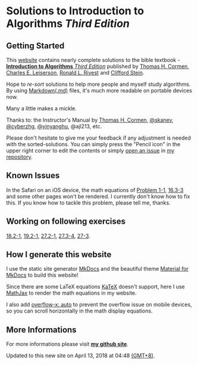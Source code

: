 # Solutions to **Introduction to Algorithms** *Third Edition*

## Getting Started

This [website](https://walkccc.github.io/CLRS/) contains nearly complete solutions to the bible textbook - [**Introduction to Algorithms** *Third Edition*](https://mitpress.mit.edu/books/introduction-algorithms-third-edition) published by [Thomas H. Cormen](https://mitpress.mit.edu/contributors/thomas-h-cormen), [Charles E. Leiserson](https://mitpress.mit.edu/contributors/charles-e-leiserson), [Ronald L. Rivest](https://mitpress.mit.edu/contributors/ronald-l-rivest) and [Clifford Stein](https://mitpress.mit.edu/contributors/clifford-stein).

Hope to *re-sort* solutions to help more people and myself study algorithms. By using [Markdown(.md)](https://en.wikipedia.org/wiki/Markdown) files, it's much more readable on portable devices now.

Many a little makes a mickle.

Thanks to: the Instructor's Manual by [Thomas H. Cormen](https://mitpress.mit.edu/contributors/thomas-h-cormen), [@skanev](https://github.com/skanev), [@cyberzhg](https://github.com/CyberZHG), [@yinyanghu](https://github.com/yinyanghu), @ajl213, etc.

Please don't hesitate to give me your feedback if any adjustment is needed with the sorted-solutions. You can simply press the "Pencil icon" in the upper right corner to edit the contents or simply [open an issue](https://github.com/walkccc/CLRS/issues/new) in [my repository](https://github.com/walkccc/CLRS/).

## Known Issues

In the Safari on an iOS device, the math equations of [Problem 1-1](https://walkccc.github.io/CLRS/Chap01/Problems/1-1/), [16.3-3](https://walkccc.github.io/CLRS/Chap16/16.3/#163-3) and some other pages won't be rendered. I currently don't know how to fix this. If you know how to tackle this problem, please tell me, thanks.

## Working on following exercises

[18.2-1](https://walkccc.github.io/CLRS/Chap18/18.2/#182-1), [19.2-1](https://walkccc.github.io/CLRS/Chap19/19.2/#192-1), [27.2-1](https://walkccc.github.io/CLRS/Chap27/27.2/#272-1), [27.3-4](https://walkccc.github.io/CLRS/Chap27/27.3/#273-4), [27-3](https://walkccc.github.io/CLRS/Chap27/Problems/27-3/).

## How I generate this website

I use the static site generator [MkDocs](http://www.mkdocs.org/) and the beautiful theme [Material for MkDocs](https://squidfunk.github.io/mkdocs-material/) to build this website!

Since there are some LaTeX equations [KaTeX](https://khan.github.io/KaTeX/) doesn't support, here I use [MathJax](https://www.mathjax.org/) to render the math equations in my website.

I also add [overflow-x: auto](https://www.w3schools.com/cssref/css3_pr_overflow-x.asp) to prevent the overflow issue on mobile devices, so you can scroll horizontally in the math display equations.

## More Informations

For more informations please visit [**my github site**](https://github.com/walkccc).

Updated to this new site on April 13, 2018 at 04:48 [(GMT+8)](https://time.is/GMT+8).
